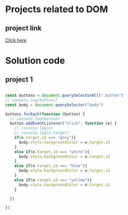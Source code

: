 # Projects related to DOM

## project link
[Click here](https://stackblitz.com/edit/dom-project-chaiaurcode?file=index.html)

# Solution code

## project 1

```javascript

const buttons = document.querySelectorAll(".button")
// console.log(buttons)
const body = document.querySelector("body")

buttons.forEach(function (button) {
  // console.log(button)
  button.addEventListener("click", function (e) {
    // console.log(e)
    // console.log(e.target)
    if(e.target.id === "grey"){
      body.style.backgroundColor = e.target.id
    }
    else if(e.target.id === "white"){
      body.style.backgroundColor = e.target.id
    }
    else if(e.target.id === "blue"){
      body.style.backgroundColor = e.target.id
    }
    else if(e.target.id === "yellow"){
      body.style.backgroundColor = e.target.id
    }

  })

})


```